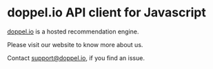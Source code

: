 # doppel.io API client for Javascript

[doppel.io](http://doppel.io) is a hosted recommendation engine.

Please visit our website to know more about us.

Contact support@doppel.io, if you find an issue.
